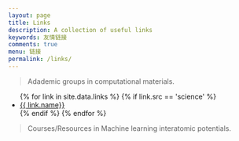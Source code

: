 ```yaml
---
layout: page
title: Links
description: A collection of useful links
keywords: 友情链接
comments: true
menu: 链接
permalink: /links/
---
```


> Adademic groups in computational materials.

<ul>
{% for link in site.data.links %}
  {% if link.src == 'science' %}
  <li><a href="{{ link.url }}" target="_blank">{{ link.name}}</a></li>
  {% endif %}
{% endfor %}
</ul>


> Courses/Resources in Machine learning interatomic potentials.
